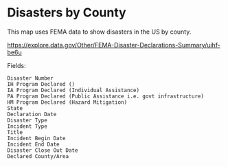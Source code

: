 Disasters by County
===================

This map uses FEMA data to show disasters in the US by county. 

https://explore.data.gov/Other/FEMA-Disaster-Declarations-Summary/uihf-be6u

Fields:

    Disaster Number
    IH Program Declared ()
	IA Program Declared (Individual Assistance)	
    PA Program Declared	(Public Assistance i.e. govt infrastructure) 
    HM Program Declared	(Hazard Mitigation)
    State   	
    Declaration Date	
    Disaster Type	
    Incident Type	
    Title	
    Incident Begin Date	
    Incident End Date	
    Disaster Close Out Date	
    Declared County/Area

